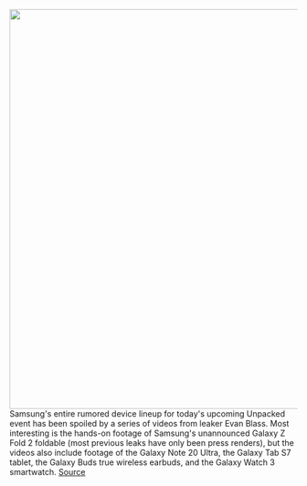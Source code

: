 <img src='https://cdn.vox-cdn.com/thumbor/24ogOnsMcmCKfN1scKFztIk3vZo=/0x0:1920x1080/1200x800/filters:focal(807x387:1113x693)/cdn.vox-cdn.com/uploads/chorus_image/image/67158298/msedge_CdTlKEj9qn.0.png' width='700px' /><br/>
Samsung's entire rumored device lineup for today's upcoming Unpacked event has been spoiled by a series of videos from leaker Evan Blass. Most interesting is the hands-on footage of Samsung's unannounced Galaxy Z Fold 2 foldable (most previous leaks have only been press renders), but the videos also include footage of the Galaxy Note 20 Ultra, the Galaxy Tab S7 tablet, the Galaxy Buds true wireless earbuds, and the Galaxy Watch 3 smartwatch.
<a href='https://www.theverge.com/2020/8/5/21355296/samsung-galaxy-z-fold-2-hands-on-video-unpacked-note-20-tab-s7-galaxy-watch-3-buds-live'> Source <a/>
